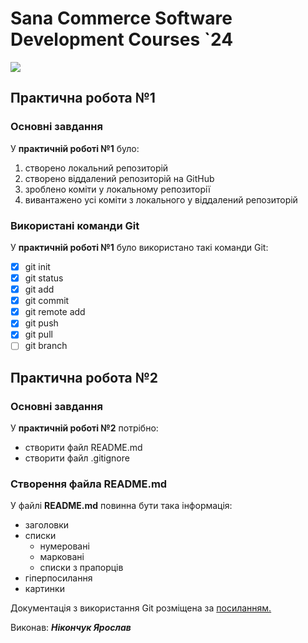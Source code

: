 # Sana Commerce Software Development Courses `24 [](#Sana-Commerce)
![](https://upload.wikimedia.org/wikipedia/commons/0/08/Sana_Commerce_Logo.png)
## Практична робота №1 [](#Практична-робота-№1)

### Основні завдання [](#Основні-завдання)
У **практичній роботі №1** було:

1. створено локальний репозиторій
1. створено віддалений репозиторій на GitHub
1. зроблено коміти у локальному репозиторії
1. вивантажено усі коміти з локального у віддалений репозиторій

### Використані команди Git [](#Використані-команди-Git)

У **практичній роботі №1** було використано такі команди Git:

- [x] git init
- [x] git status
- [x] git add
- [x] git commit
- [x] git remote add
- [x] git push
- [x] git pull
- [ ] git branch

## Практична робота №2 [](#Практична-робота-№2)

### Основні завдання [](#Основні-завдання)

У **практичній роботі №2** потрібно:

 - створити файл README.md
 - створити файл .gitignore

### Створення файла README.md [](#Створення-файла-README.md)

У файлі **README.md** повинна бути така інформація:

 - заголовки
 - списки
   - нумеровані
   - марковані
   - списки з прапорців
 - гіперпосилання
 - картинки

Документація з використання Git розміщена за [посиланням.](https://docs.github.com/en/get-started/writing-on-github/getting-started-with-writing-and-formatting-on-github/basic-writing-and-formatting-syntax)

Виконав: **_Нікончук Ярослав_**

